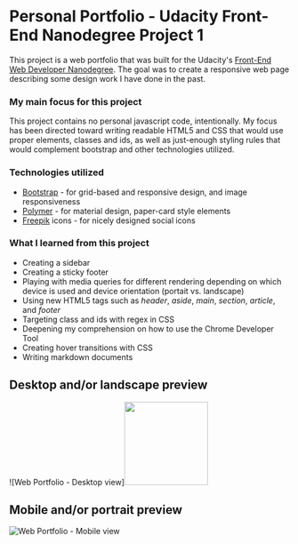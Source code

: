 # Personal Portfolio - Udacity Front-End Nanodegree Project 1
This project is a web portfolio that was built for the Udacity's [Front-End Web Developer Nanodegree](https://www.udacity.com/course/front-end-web-developer-nanodegree--nd001). The goal was to create a responsive web page describing some design work I have done in the past.

### My main focus for this project
This project contains no personal javascript code, intentionally. My focus has been directed toward writing readable HTML5 and CSS that would use proper elements, classes and ids, as well as just-enough styling rules that would complement bootstrap and other technologies utilized.

### Technologies utilized
* [Bootstrap](https://getbootstrap.com/) - for grid-based and responsive design, and image responsiveness
* [Polymer](https://www.polymer-project.org/1.0/) - for material design, paper-card style elements
* [Freepik](http://www.flaticon.com/authors/freepik) icons - for nicely designed social icons

### What I learned from this project
* Creating a sidebar
* Creating a sticky footer
* Playing with media queries for different rendering depending on which device is used and device orientation (portait vs. landscape)
* Using new HTML5 tags such as *header*, *aside*, *main*, *section*, *article*, and *footer*
* Targeting class and ids with regex in CSS
* Deepening my comprehension on how to use the Chrome Developer Tool 
* Creating hover transitions with CSS
* Writing markdown documents


## Desktop and/or landscape preview
![Web Portfolio - Desktop view]<img src="https://raw.githubusercontent.com/MichelML/Portfolio_Project1_Udacity_Nanodegree/master/preview.png" width="150px">

## Mobile and/or portrait preview
![Web Portfolio - Mobile view](https://raw.githubusercontent.com/MichelML/Portfolio_Project1_Udacity_Nanodegree/master/preview2.PNG)

